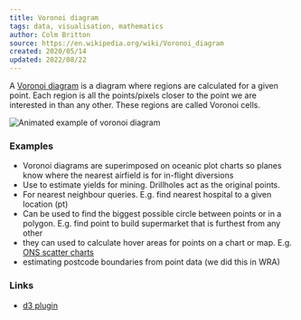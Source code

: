 ```yaml
---
title: Voronoi diagram
tags: data, visualisation, mathematics
author: Colm Britton
source: https://en.wikipedia.org/wiki/Voronoi_diagram
created: 2020/05/14
updated: 2022/08/22
---
```


A [Voronoi diagram](https://en.wikipedia.org/wiki/Voronoi_diagram) is a diagram where regions are calculated for a given point. Each region is all the points/pixels closer to the point we are interested in than any other. These regions are called Voronoi cells.

![Animated example of voronoi diagram](/static/images/notes/Voronoi_growth_euclidean.gif)

### Examples

* Voronoi diagrams are superimposed on oceanic plot charts so planes know where the nearest airfield is for in-flight diversions
* Use to estimate yields for mining. Drillholes act as the original points.
* For nearest neighbour queries. E.g. find nearest hospital to a given location (pt)
* Can be used to find the biggest possible circle between points or in a polygon. E.g. find point to build supermarket that is furthest from any other
* they can used to calculate hover areas for points on a chart or map. E.g. [ONS scatter charts](https://www.ons.gov.uk/visualisations/dvc806/scatter/scatter/index.html)
* estimating postcode boundaries from point data (we did this in WRA)

### Links

* [d3 plugin](https://github.com/d3/d3-voronoi)

